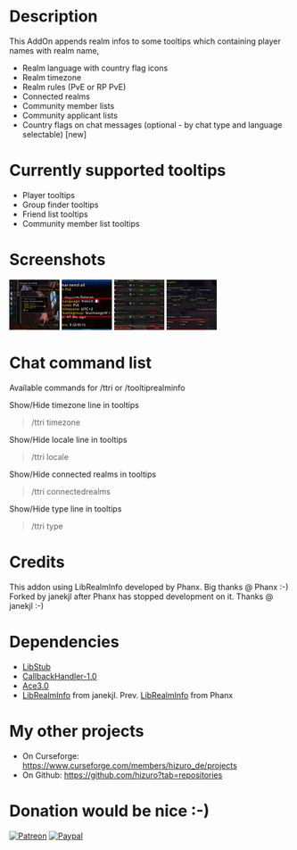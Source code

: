 # Description
This AddOn appends realm infos to some tooltips which containing player names with realm name,

* Realm language with country flag icons
* Realm timezone
* Realm rules (PvE or RP PvE)
* Connected realms
* Community member lists
* Community applicant lists
* Country flags on chat messages (optional - by chat type and language selectable) [new]

# Currently supported tooltips
* Player tooltips
* Group finder tooltips
* Friend list tooltips
* Community member list tooltips

# Screenshots
[![TTRI Screenshot1](./.github/media/ttri_0t.jpg)](./.github/media/ttri_0.jpg) [![TTRI Screenshot2](./.github/media/ttri_1t.jpg)](./.github/media/ttri_1.jpg)  [![TTRI Screenshot3](./.github/media/ttri_2t.jpg)](./.github/media/ttri_2.jpg)  [![TTRI Screenshot4](./.github/media/ttri_3t.jpg)](./.github/media/ttri_3.jpg)

# Chat command list
Available commands for /ttri or /tooltiprealminfo

Show/Hide timezone line in tooltips
> /ttri timezone

Show/Hide locale line in tooltips
> /ttri locale

Show/Hide connected realms in tooltips
> /ttri connectedrealms

Show/Hide type line in tooltips
>  /ttri type

# Credits
This addon using LibRealmInfo developed by Phanx. Big thanks @ Phanx :-)
Forked by janekjl after Phanx has stopped development on it. Thanks @ janekjl :-)

# Dependencies
* [LibStub](https://www.curseforge.com/wow/addons/libstub)
* [CallbackHandler-1.0](https://www.curseforge.com/wow/addons/callbackhandler)
* [Ace3.0](https://www.curseforge.com/wow/addons/ace3)
* [LibRealmInfo](https://github.com/janekjl/LibRealmInfo) from janekjl. Prev. [LibRealmInfo](https://github.com/Phanx/LibRealmInfo) from Phanx

# My other projects
* On Curseforge: https://www.curseforge.com/members/hizuro_de/projects
* On Github: https://github.com/hizuro?tab=repositories

# Donation would be nice :-)
[![Patreon](https://img.shields.io/badge/Patreon-gray?logo=patreon&amp;style=for-the-badge)](https://www.patreon.com/bePatron?u=12558524) [![Paypal](https://img.shields.io/badge/Paypal-gray?logo=paypal&amp;style=for-the-badge)](https://paypal.me/hizuro)
